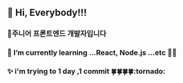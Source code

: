 <h2>👋 Hi, Everybody!!!</h2>
<h3>👀주니어 프론트엔드 개발자입니다</h3>
<h3>🌱 I’m currently learning ...React, Node.js ...etc 👊👊</h3>
<h3>✨ i'm trying to 1 day ,1 commit 🍀🍀🍀🍀:tornado:</h3>
